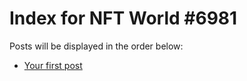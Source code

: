 # Index for NFT World #6981
Posts will be displayed in the order below:

- [Your first post](./001-first.md)


